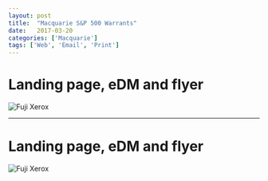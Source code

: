 ```yaml
---
layout: post
title:  "Macquarie S&P 500 Warrants"
date:   2017-03-20
categories: ['Macquarie']
tags: ['Web', 'Email', 'Print']
---
```


# Landing page, eDM and flyer
![Fuji Xerox](https://raw.githubusercontent.com/gbjack/gbjack.github.io/master/assets/images/m1.png)


---


# Landing page, eDM and flyer
![Fuji Xerox](https://raw.githubusercontent.com/gbjack/gbjack.github.io/master/assets/images/m2.png)
